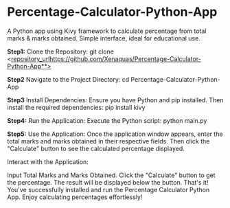 # Percentage-Calculator-Python-App
A Python app using Kivy framework to calculate percentage from total marks &amp; marks obtained. Simple interface, ideal for educational use.

**Step1:** Clone the Repository:
git clone <[repository_url](https://github.com/Xenaquas/Percentage-Calculator-Python-App)https://github.com/Xenaquas/Percentage-Calculator-Python-App**>

**Step2** Navigate to the Project Directory:
cd Percentage-Calculator-Python-App

**Step3** Install Dependencies:
Ensure you have Python and pip installed. Then install the required dependencies: pip install kivy

**Step4:**  Run the Application:
Execute the Python script:  python main.py

**Step5:** Use the Application:
Once the application window appears, enter the total marks and marks obtained in their respective fields. Then click the "Calculate" button to see the calculated percentage displayed.

Interact with the Application:

Input Total Marks and Marks Obtained.
Click the "Calculate" button to get the percentage.
The result will be displayed below the button.
That's it! You've successfully installed and run the Percentage Calculator Python App. Enjoy calculating percentages effortlessly!
